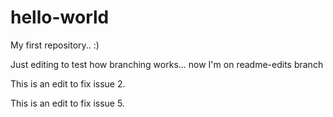 # hello-world
My first repository.. :)

Just editing to test how branching works... now I'm on readme-edits branch

This is an edit to fix issue 2.

This is an edit to fix issue 5.
